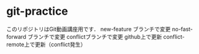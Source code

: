 # git-practice
このリポジトリはGit動画講座用です．
new-feature ブランチで変更
no-fast-forward ブランチで変更
conflictブランチで変更
github上で更新
conflict-remote上で更新（conflict発生）


